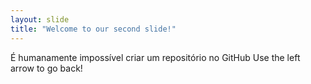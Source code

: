 ```yaml
---
layout: slide
title: "Welcome to our second slide!"
---
```

É humanamente impossível criar um repositório no GitHub
Use the left arrow to go back!
